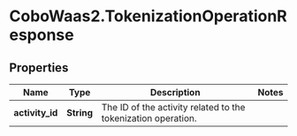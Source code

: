 # CoboWaas2.TokenizationOperationResponse

## Properties

Name | Type | Description | Notes
------------ | ------------- | ------------- | -------------
**activity_id** | **String** | The ID of the activity related to the tokenization operation. | 


